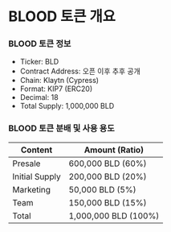 # BLOOD 토큰 개요

### BLOOD 토큰 정보

* Ticker: BLD
* Contract Address: 오픈 이후 추후 공개
* Chain: Klaytn (Cypress)
* Format: KIP7 (ERC20)
* Decimal: 18
* Total Supply: 1,000,000 BLD





### BLOOD 토큰 분배 및 사용 용도

| Content        | Amount (Ratio)       |
| -------------- | -------------------- |
| Presale        | 600,000 BLD (60%)    |
| Initial Supply | 200,000 BLD (20%)    |
| Marketing      | 50,000 BLD (5%)      |
| Team           | 150,000 BLD (15%)    |
| Total          | 1,000,000 BLD (100%) |



